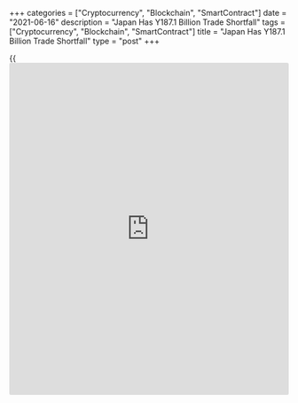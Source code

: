 +++
categories = ["Cryptocurrency", "Blockchain", "SmartContract"]
date = "2021-06-16"
description = "Japan Has Y187.1 Billion Trade Shortfall"
tags = ["Cryptocurrency", "Blockchain", "SmartContract"]
title = "Japan Has Y187.1 Billion Trade Shortfall"
type = "post"
+++

{{<iframe id="large-banner" src="https://www.bounty.group/#slide=16.0" width="100%" height="600" scrolling="no" style="border: 0px solid rgb(216, 221, 230); border-radius: 3px;">}}

Japan posted a merchandise trade deficit of 187.1 billion yen in May,
the Ministry of Finance said on Wednesday.

That missed expectations for a shortfall of 91.2 billion following the
downwardly revised 253.1 billion yen surplus in April (originally 255.3
billion yen).

Exports skyrocketed 49.6 percent on year, missing forecasts for a jump
of 51.3 percent following the 38.0 percent spike in the previous month.

Imports climbed an annual 27.9 percent versus expectations for 26.6
percent and up from 12.8 percent a month earlier.

For comments and feedback [contact](https://www.playgroundfx.com/contact/): editorial@rtt[news](https://www.letsplayfx.com/blog/forex-news-website/).com

[Economic News][1]

 **What parts of the world are seeing the best (and worst) economic
performances lately? Click[here][2] to check out our [Econ Scorecard][2]
and find out! See up-to-the-moment [ranking](https://www.playgroundfx.com/blog/crypto-exchange-ranking/)s for the best and worst
performers in [GDP][3], [unemployment rate][4], [inflation][5] and much
more.**

   1. www.rtt[news](https://www.letsplayfx.com/blog/forex-news-website/).com/Content/EconomicNews.aspx
   2. www.rtt[news](https://www.letsplayfx.com/blog/forex-news-website/).com/economic-scorecard/world-rank/industrial-production/highest-performance.aspx
   3. www.rtt[news](https://www.letsplayfx.com/blog/forex-news-website/).com/economic-scorecard/world-rank/GDP/highest-performance.aspx
   4. www.rtt[news](https://www.letsplayfx.com/blog/forex-news-website/).com/economic-scorecard/world-rank/unemployment-rate/lowest-performance.aspx
   5. www.rtt[news](https://www.letsplayfx.com/blog/forex-news-website/).com/economic-scorecard/world-rank/CPI/highest-performance.aspx